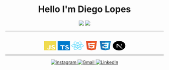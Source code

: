 <h1 align="center"> Hello I'm Diego Lopes</h1>
 


<div  align="center">

 <img height="180em" src="https://github-readme-stats.vercel.app/api?username=Diego-Lopes&show_icons=true&theme=dark&include_all_commits=true&count_private=false"/>
<!--   <img height="180em" src="https://github-readme-stats.vercel.app/api?username=Diego-Lopes&show_icons=true&theme=dark&include_all_commits=true&count_private=false"/> -->
  <img height="180em" src="https://github-readme-stats.vercel.app/api/top-langs/?username=Diego-Lopes&layout=compact&langs_count=7&theme=dark"/>
</div> 
<!-- <div align="center">
  <a href="https://diegodev.com.br">
  <img height="150em" src="https://github-readme-stats.vercel.app/api?username=Diego-Lopes&show_icons=true&theme=tokyonight&include_all_commits=true&count_private=false"/>
  <img height="150em" src="https://github-readme-stats.vercel.app/api/top-langs/?username=Diego-Lopes&layout=compact&langs_count=10&theme=tokyonight"/>
</div> -->
  
----

<div style="display: inline_block"  align="center" >
  </br>
  <img align="center" alt="JS" height="30" width="40" src="https://raw.githubusercontent.com/devicons/devicon/master/icons/javascript/javascript-plain.svg">
  <img align="center" alt="TS" height="30" width="40" src="https://raw.githubusercontent.com/devicons/devicon/master/icons/typescript/typescript-plain.svg">
  <img align="center" alt="React" height="30" width="40" src="https://raw.githubusercontent.com/devicons/devicon/master/icons/react/react-original.svg">
  <img align="center" alt="HTML" height="30" width="40" src="https://raw.githubusercontent.com/devicons/devicon/master/icons/html5/html5-original.svg">
  <img align="center" alt="CSS" height="30" width="40" src="https://raw.githubusercontent.com/devicons/devicon/master/icons/css3/css3-original.svg">
  <img align="center" alt="NEXTJS" height="30" width="40" src="https://raw.githubusercontent.com/devicons/devicon/master/icons/nextjs/nextjs-original.svg">
</div>

----
<div align="center">
 <a href="https://www.instagram.com/diego.loop" target="_blank">
     <img src="https://img.shields.io/badge/-Instagram-1C1C1C?style=for-the-badge&logo=instagram&logoColor=00FFFF" target="_blank" alt="instagram" >
 </a>
 <a href = "mailto:odslodsl@gmail.com">
   <img src="https://img.shields.io/badge/-Gmail-1C1C1C?style=for-the-badge&logo=gmail&logoColor=00ffff" target="_blank" alt="Gmail">
 </a>
 <a href="https://www.linkedin.com/in/diego-lopes-37877a105/" target="_blank">
     <img src="https://img.shields.io/badge/-LinkedIn-1C1C1C?style=for-the-badge&logo=linkedin&logoColor=00ffff" target="_blank" alt="LinkedIn">
 </a>
</div>

<!-- contator -->
<!-- <div align="right" style="">
  <code>
    <img src="https://visitor-badge.laobi.icu/badge?page_id=Diego-Lopes">
  </code>
</div> -->
